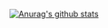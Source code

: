 [![Anurag's github stats](https://github-readme-stats.vercel.app/api?username=Awkes)](https://github.com/anuraghazra/github-readme-stats)

